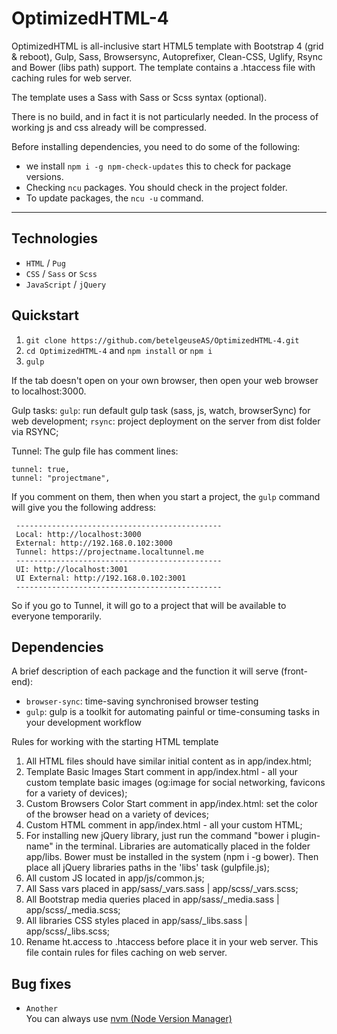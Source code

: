 # OptimizedHTML-4
OptimizedHTML is all-inclusive start HTML5 template with Bootstrap 4 (grid & reboot), Gulp, Sass, Browsersync, Autoprefixer, Clean-CSS, Uglify, Rsync and Bower (libs path) support. The template contains a .htaccess file with caching rules for web server.

The template uses a Sass with Sass or Scss syntax (optional).

There is no build, and in fact it is not particularly needed. In the process of working js and css already
will be compressed.

Before installing dependencies, you need to do some of the following:
* we install `npm i -g npm-check-updates` this to check for package versions.
* Checking `ncu` packages. You should check in the project folder.
* To update packages, the `ncu -u` command.

---

## Technologies
* `HTML` / `Pug`
* `CSS` / `Sass` or `Scss`
* `JavaScript` / `jQuery`

## Quickstart
1. `git clone https://github.com/betelgeuseAS/OptimizedHTML-4.git`
2. `cd OptimizedHTML-4` and `npm install` or `npm i`
3. `gulp`

If the tab doesn't open on your own browser, then open your web browser to localhost:3000.

Gulp tasks:
 `gulp`: run default gulp task (sass, js, watch, browserSync) for web development;
 `rsync`: project deployment on the server from dist folder via RSYNC;

Tunnel:
The gulp file has comment lines:
```
tunnel: true,
tunnel: "projectmane",
```
If you comment on them, then when you start a project, the `gulp` command will give you the following address:
```
 ----------------------------------------------
 Local: http://localhost:3000
 External: http://192.168.0.102:3000
 Tunnel: https://projectname.localtunnel.me
 ----------------------------------------------
 UI: http://localhost:3001
 UI External: http://192.168.0.102:3001
 ----------------------------------------------
 ```
 So if you go to Tunnel, it will go to a project that will be available to everyone temporarily.

## Dependencies
A brief description of each package and the function it will serve (front-end):
* `browser-sync`: time-saving synchronised browser testing
* `gulp`: gulp is a toolkit for automating painful or time-consuming tasks in your development workflow

Rules for working with the starting HTML template
1) All HTML files should have similar initial content as in app/index.html;
2) Template Basic Images Start comment in app/index.html - all your custom template basic images (og:image for social networking, favicons for a variety of devices);
3) Custom Browsers Color Start comment in app/index.html: set the color of the browser head on a variety of devices;
4) Custom HTML comment in app/index.html - all your custom HTML;
5) For installing new jQuery library, just run the command "bower i plugin-name" in the terminal. Libraries are automatically placed in the folder app/libs. Bower must be installed in the system (npm i -g bower). Then place all jQuery libraries paths in the 'libs' task (gulpfile.js);
6) All custom JS located in app/js/common.js;
7) All Sass vars placed in app/sass/_vars.sass | app/scss/_vars.scss;
8) All Bootstrap media queries placed in app/sass/_media.sass | app/scss/_media.scss;
9) All libraries CSS styles placed in app/sass/_libs.sass | app/scss/_libs.scss;
10) Rename ht.access to .htaccess before place it in your web server. This file contain rules for files caching on web server.

## Bug fixes
* `Another`  
You can always use [nvm (Node Version Manager)](https://canonium.com/articles/managing-node-versions-with-windows-nvm)
